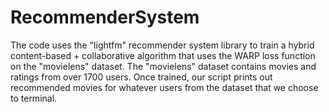 # RecommenderSystem

The code uses the "lightfm" recommender system library to train a hybrid content-based + collaborative algorithm that uses the WARP loss function on the "movielens" dataset. The "movielens" dataset contains movies and ratings from over 1700 users. Once trained, our script prints out recommended movies for whatever users from the dataset that we choose to terminal.
